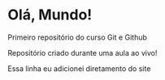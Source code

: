 # Olá, Mundo!
 Primeiro repositório do curso Git e Github

 Repositório criado durante uma aula ao vivo!
 
 Essa linha eu adicionei diretamento do site
